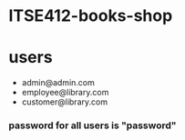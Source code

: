 # ITSE412-books-shop

# users

<ul>
    <li>admin@admin.com</li>
    <li>employee@library.com</li>
    <li>customer@library.com</li>
</ul>

<h3>password for all users is "password"</h3>



